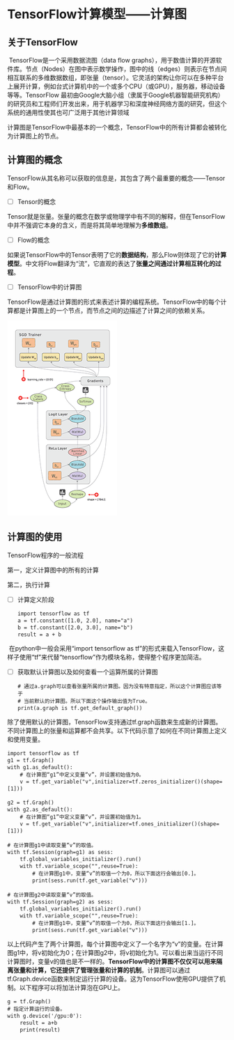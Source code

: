 # TensorFlow计算模型——计算图

## 关于TensorFlow

​	TensorFlow是一个采用数据流图（data flow graphs），用于数值计算的开源软件库。节点（Nodes）在图中表示数学操作，图中的线（edges）则表示在节点间相互联系的多维数据数组，即张量（tensor）。它灵活的架构让你可以在多种平台上展开计算，例如台式计算机中的一个或多个CPU（或GPU），服务器，移动设备等等。TensorFlow 最初由Google大脑小组（隶属于Google机器智能研究机构）的研究员和工程师们开发出来，用于机器学习和深度神经网络方面的研究，但这个系统的通用性使其也可广泛用于其他计算领域

​        计算图是TensorFlow中最基本的一个概念，TensorFlow中的所有计算都会被转化为计算图上的节点。

## 计算图的概念

​        TensorFlow从其名称可以获取的信息是，其包含了两个最重要的概念——Tensor和Flow。

- [ ] Tensor的概念

​        Tensor就是张量。张量的概念在数学或物理学中有不同的解释，但在TensorFlow中并不强调它本身的含义，而是将其简单地理解为**多维数组**。

- [ ] Flow的概念

​        如果说TensorFlow中的Tensor表明了它的**数据结构**，那么Flow则体现了它的**计算模型**。中文将Flow翻译为“流”，它直观的表达了**张量之间通过计算相互转化的过程**。

- [ ] TensorFlow中的计算图

​        TensorFlow是通过计算图的形式来表述计算的编程系统。TensorFlow中的每个计算都是计算图上的一个节点，而节点之间的边描述了计算之间的依赖关系。

![](../image/20171221100429378.gif)



## 计算图的使用

TensorFlow程序的一般流程

第一，定义计算图中的所有的计算

第二，执行计算

- [ ] 计算定义阶段

  ```
  import tensorflow as tf
  a = tf.constant([1.0, 2.0], name="a")
  b = tf.constant([2.0, 3.0], name="b")
  result = a + b
  ```

​        在python中一般会采用“import tensorflow as tf”的形式来载入TensorFlow，这样子使用“tf”来代替“tensorflow”作为模块名称，使得整个程序更加简洁。

- [ ] 获取默认计算图以及如何查看一个运算所属的计算图

  ```
  # 通过a.graph可以查看张量所属的计算图。因为没有特意指定，所以这个计算图应该等于
  # 当前默认的计算图。所以下面这个操作输出值为True。
  print(a.graph is tf.get_default_graph())
  ```

​        除了使用默认的计算图，TensorFlow支持通过tf.graph函数来生成新的计算图。不同计算图上的张量和运算都不会共享。以下代码示意了如何在不同计算图上定义和使用变量。

```
import tensorflow as tf
g1 = tf.Graph()
with g1.as_default():
    # 在计算图“g1”中定义变量“v”，并设置初始值为0。
    v = tf.get_variable("v",initializer=tf.zeros_initializer()(shape=[1]))
    
g2 = tf.Graph()
with g2.as_default():
    # 在计算图“g1”中定义变量“v”，并设置初始值为1。
    v = tf.get_variable("v",initializer=tf.ones_initializer()(shape=[1]))
    
# 在计算图g1中读取变量“v”的取值。
with tf.Session(graph=g1) as sess:
    tf.global_variables_initializer().run()
    with tf.variable_scope("",reuse=True):
        # 在计算图g1中，变量“v”的取值一个为0，所以下面这行会输出[0.]。
        print(sess.run(tf.get_variable("v")))
        
# 在计算图g2中读取变量“v”的取值。
with tf.Session(graph=g2) as sess:
    tf.global_variables_initializer().run()
    with tf.variable_scope("",reuse=True):
        # 在计算图g1中，变量“v”的取值一个为0，所以下面这行会输出[1.]。
        print(sess.run(tf.get_variable("v")))
```

​        以上代码产生了两个计算图，每个计算图中定义了一个名字为“v”的变量。在计算图g1中，将v初始化为0；在计算图g2中，将v初始化为1。可以看出来当运行不同计算图时，变量v的值也是不一样的。**TensorFlow中的计算图不仅仅可以用来隔离张量和计算，它还提供了管理张量和计算的机制**。计算图可以通过tf.Graph.device函数来制定运行计算的设备。这为TensorFlow使用GPU提供了机制。以下程序可以将加法计算泡在GPU上。

```
g = tf.Graph()
# 指定计算运行的设备。
with g.device('/gpu:0'):
    result = a+b
    print(result)
    
```









